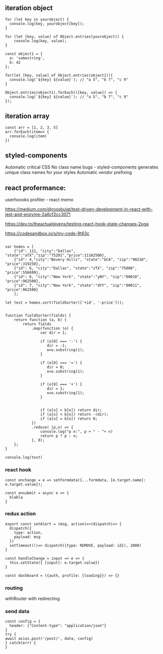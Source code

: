 ## iteration object
```
for (let key in yourobject) {
  console.log(key, yourobject[key]);
}

for (let [key, value] of Object.entries(yourobject)) {
    console.log(key, value);
}
```
```
const object1 = {
  a: 'somestring',
  b: 42
};

for(let [key, value] of Object.entries(object1)){
  console.log(`${key} ${value}`); // "a 5", "b 7", "c 9"
}

Object.entries(object1).forEach(([key, value]) => {
  console.log(`${key} ${value}`); // "a 5", "b 7", "c 9"
});
```

## iteration array
```
const arr = [1, 2, 3, 5]
arr.forEach(item=> {
  console.log(item)
})
```


## styled-components
Automatic critical CSS
No class name bugs - styled-components generates unique class names for your styles
Automatic vendor prefixing

## react profermance:
userhoooks
profiler - react memo

https://medium.com/@rossbulat/test-driven-development-in-react-with-jest-and-enzyme-2a6cf2cc3071



https://dev.to/theactualgivens/testing-react-hook-state-changes-2oga


https://codesandbox.io/s/my-code-9t63c



```

var homes = [
    {"id": 111, "city":"Dallas", "state":"aTX","zip":"75201","price":11162500},
    {"id": 4,"city":"Bevery Hills", "state":"bCA", "zip":"90210", "price":319250},
    {"id": 6, "city":"Dallas", "state":"zTX", "zip":"75000", "price":556699},
    {"id": 6, "city":"New York", "state":"yNY", "zip":"00010", "price":962500},
    {"id": 7, "city":"New York", "state":"dYY", "zip":"00011", "price":962500}
    ];

let test = homes.sort(fieldSorter(['+id', '-price']));


function fieldSorter(fields) {
    return function (a, b) {
        return fields
            .map(function (o) {
                var dir = 1;
          
                if (o[0] === '-') {
                   dir = -1;
                   o=o.substring(1);
                }

                if (o[0] === '=') {
                   dir = 0;
                   o=o.substring(1);
                }
          
                if (o[0] === '+') {
                   dir = 1;
                   o=o.substring(1);
                }
          
          
                if (a[o] > b[o]) return dir;
                if (a[o] < b[o]) return -(dir);
                if (a[o] = b[o]) return 0;
            })
            .reduce( (p,n) => {
                console.log("p n:", p + " - "+ n)
                return p ? p : n;
            }, 0);
    };
}

console.log(test)
```

### react hook
```
const onchange = e => setFormdata({...formdata, [e.target.name]: e.target.value});
```
```
const onsubmit = async e => {
  blabla
}
```

### redux action
```
export const setAlert = (msg, action)=>(dispatch)=> {
  dispatch({
    type: action,
    payload: msg
  })
  setTimeout(()=> dispatch({type: REMOVE, payload: id}), 2000)
}

```

```
const handleChange = input => e => {
  this.setState({ [input]: e.target.value})
}
```


```
const dashboard = ({auth, profile: {loading}}) => {}
```
### routing 
withRouter with redirecting

### send data
```
const config = {
  header: {"Content-type": "application/json"}
}
try {
await axios.post('/post/', data, config)
} catch(err) {
}
```
